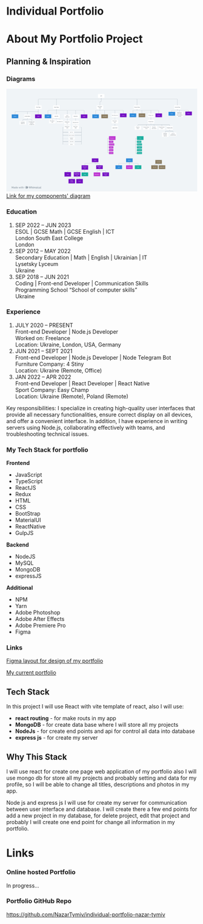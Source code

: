 # Individual Portfolio

# About My Portfolio Project

## Planning & Inspiration

### Diagrams

![alt text](./_assets/individual-portfolio.png)
[Link for my components' diagram](https://whimsical.com/individual-portfolio-5pePPa99b54Up9qXFYuWhA)

### Education

1. SEP 2022 – JUN 2023 <br> ESOL | GCSE Math | GCSE English | ICT <br> London South East College <br> London
2. SEP 2012 – MAY 2022 <br> Secondary Education | Math | English | Ukrainian | IT <br> Lysetsky Lyceum <br> Ukraine
3. SEP 2018 – JUN 2021 <br> Coding | Front-end Developer | Communication Skills <br> Programming School “School of computer skills” <br> Ukraine

### Experience

1. JULY 2020 – PRESENT <br> Front-end Developer | Node.js Developer <br> Worked on: Freelance <br> Location: Ukraine, London, USA, Germany
2. JUN 2021 – SEPT 2021 <br> Front-end Developer | Node.js Developer | Node Telegram Bot <br> Furniture Company: 4 Stiny <br> Location: Ukraine (Remote, Office)
3. JAN 2022 – APR 2022 <br> Front-end Developer | React Developer | React Native <br> Sport Company: Easy Champ <br> Location: Ukraine (Remote), Poland (Remote)

Key responsibilities: I specialize in creating high-quality user interfaces that
provide all necessary functionalities, ensure correct display on all devices, and
offer a convenient interface. In addition, I have experience in writing servers using
Node.js, collaborating effectively with teams, and troubleshooting technical
issues.

### My Tech Stack for portfolio

**Frontend**

-   JavaScript
-   TypeScript
-   ReactJS
-   Redux
-   HTML
-   CSS
-   BootStrap
-   MaterialUI
-   ReactNative
-   GulpJS

**Backend**

-   NodeJS
-   MySQL
-   MongoDB
-   expressJS

**Additional**

-   NPM
-   Yarn
-   Adobe Photoshop
-   Adobe After Effects
-   Adobe Premiere Pro
-   Figma

### Links

[Figma layout for design of my portfolio](<https://www.figma.com/file/HNvizHWHUTJkVd3IR53Ij2/Developer-Portfolio-Design-(Community)?node-id=0%3A1&mode=dev>)

[My current portfolio](https://portfolio-nazar.web.app/)

## Tech Stack

In this project I will use React with vite template of react, also I will use:

-   **react routing** - for make routs in my app
-   **MongoDB** - for create data base where I will store all my projects
-   **NodeJs** - for create end points and api for control all data into database
-   **express js** - for create my server

## Why This Stack

I will use react for create one page web application of my portfolio also I will use mongo db for store all my projects and probably setting and data for my profile, so I will be able to change all titles, descriptions and photos in my app.

Node js and express js I will use for create my server for communication between user interface and database. I will create there a few end points for add a new project in my database, for delete project, edit that project and probably I will create one end point for change all information in my portfolio.

# Links

### Online hosted Portfolio

In progress...

### Portfolio GitHub Repo

https://github.com/NazarTymiv/individual-portfolio-nazar-tymiv
